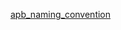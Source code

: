 [apb_naming_convention](https://docs.google.com/spreadsheets/d/e/2PACX-1vRarptGC5--O8ZeEBfM68G_fK5A6qVS2ZE0ZI_j8PQW6tDQ9pVjz65RCYeAx5BhpA/pubhtml)
